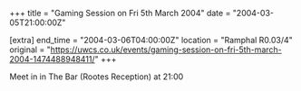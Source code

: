 +++
title = "Gaming Session on Fri 5th March 2004"
date = "2004-03-05T21:00:00Z"

[extra]
end_time = "2004-03-06T04:00:00Z"
location = "Ramphal R0.03/4"
original = "https://uwcs.co.uk/events/gaming-session-on-fri-5th-march-2004-1474488948411/"
+++

Meet in in The Bar (Rootes Reception) at 21:00

